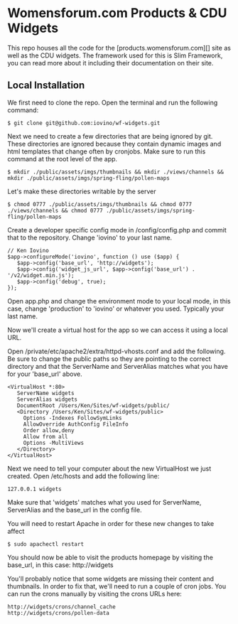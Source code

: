 # Womensforum.com Products & CDU Widgets

This repo houses all the code for the [products.womensforum.com][] site as well as the CDU widgets. The framework used for this is Slim Framework, you can read more about it including their documentation on their site.

<a name="local_install"></a>
## Local Installation

We first need to clone the repo. Open the terminal and run the following command:

	$ git clone git@github.com:iovino/wf-widgets.git

Next we need to create a few directories that are being ignored by git. These directories are ignored because they contain dynamic images and html templates that change often by cronjobs. Make sure to run this command at the root level of the app.

	$ mkdir ./public/assets/imgs/thumbnails && mkdir ./views/channels && mkdir ./public/assets/imgs/spring-fling/pollen-maps

Let's make these directories writable by the server

	$ chmod 0777 ./public/assets/imgs/thumbnails && chmod 0777 ./views/channels && chmod 0777 ./public/assets/imgs/spring-fling/pollen-maps

Create a developer specific config mode in /config/config.php and commit that to the repository. Change 'iovino' to your last name.

	// Ken Iovino
	$app->configureMode('iovino', function () use ($app) {
	   $app->config('base_url', 'http://widgets');
	   $app->config('widget_js_url', $app->config('base_url') . '/v2/widget.min.js');
	   $app->config('debug', true);
	});

Open app.php and change the environment mode to your local mode, in this case, change 'production' to 'iovino' or whatever you used. Typically your last name.

Now we'll create a virtual host for the app so we can access it using a local URL.

Open /private/etc/apache2/extra/httpd-vhosts.conf and add the following. Be sure to change the public paths so they are pointing to the correct directory and that the ServerName and ServerAlias matches what you have for your 'base_url' above.

	<VirtualHost *:80>
	   ServerName widgets
	   ServerAlias widgets
	   DocumentRoot /Users/Ken/Sites/wf-widgets/public/
	   <Directory /Users/Ken/Sites/wf-widgets/public>
	     Options -Indexes FollowSymLinks
	     AllowOverride AuthConfig FileInfo
	     Order allow,deny
	     Allow from all
	     Options -MultiViews
	   </Directory>
	</VirtualHost>

Next we need to tell your computer about the new VirtualHost we just created. Open /etc/hosts and add the following line:

	127.0.0.1 widgets

Make sure that 'widgets' matches what you used for ServerName, ServerAlias and the base_url in the config file.

You will need to restart Apache in order for these new changes to take affect

	$ sudo apachectl restart

You should now be able to visit the products homepage by visiting the base_url, in this case: http://widgets

You'll probably notice that some widgets are missing their content and thumbnails. In order to fix that, we'll need to run a couple of cron jobs. You can run the crons manually by visiting the crons URLs here:

	http://widgets/crons/channel_cache
	http://widgets/crons/pollen-data